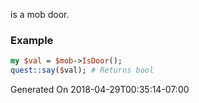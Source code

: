 is a mob door.
### Example

```perl
my $val = $mob->IsDoor();
quest::say($val); # Returns bool
```


Generated On 2018-04-29T00:35:14-07:00